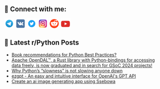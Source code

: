 ## 🔎 Connect with me:
[<img src="https://github.com/bullbesh/bullbesh/blob/main/images/Telegram.png" width="32" height="32" />](https://t.me/bullbesh)
[<img src="https://github.com/bullbesh/bullbesh/blob/main/images/VK.png" width="32" height="32" />](https://vk.com/bullbesh)
[<img src="https://github.com/bullbesh/bullbesh/blob/main/images/Twitter.png" width="32" height="32" />](https://twitter.com/bullbesh1)
[<img src="https://github.com/bullbesh/bullbesh/blob/main/images/Instagram.png" width="32" height="32" />](https://www.instagram.com/bullbesh)
[<img src="https://github.com/bullbesh/bullbesh/blob/main/images/Reddit.png" width="32" height="32" />](https://www.reddit.com/user/bullbesh)
[<img src="https://github.com/bullbesh/bullbesh/blob/main/images/YouTube.png" width="32" height="32" />](https://www.youtube.com/channel/UCtfjRs6uzgq5mfm8S06WTcg)

## 📕 Latest r/Python Posts
<!-- BLOG-POST-LIST:START -->
- [Book recommendations for Python Best Practices?](https://www.reddit.com/r/Python/comments/1acdspu/book_recommendations_for_python_best_practices/)
- [Apache OpenDAL™, a Rust library with Python-bindings for accessing data freely, is now graduated and in search for GSoC 2024 projects!](https://www.reddit.com/r/Python/comments/1acd650/apache_opendal_a_rust_library_with_pythonbindings/)
- [Why Python’s “slowness” is not slowing anyone down](https://www.reddit.com/r/Python/comments/1acd5j0/why_pythons_slowness_is_not_slowing_anyone_down/)
- [ezgpt - An easy and intuitive interface for OpenAI&#39;s GPT API](https://www.reddit.com/r/Python/comments/1accc3e/ezgpt_an_easy_and_intuitive_interface_for_openais/)
- [Create an ai image generating app using Ssebowa](https://www.reddit.com/r/Python/comments/1ac8xsm/create_an_ai_image_generating_app_using_ssebowa/)
<!-- BLOG-POST-LIST:END -->
